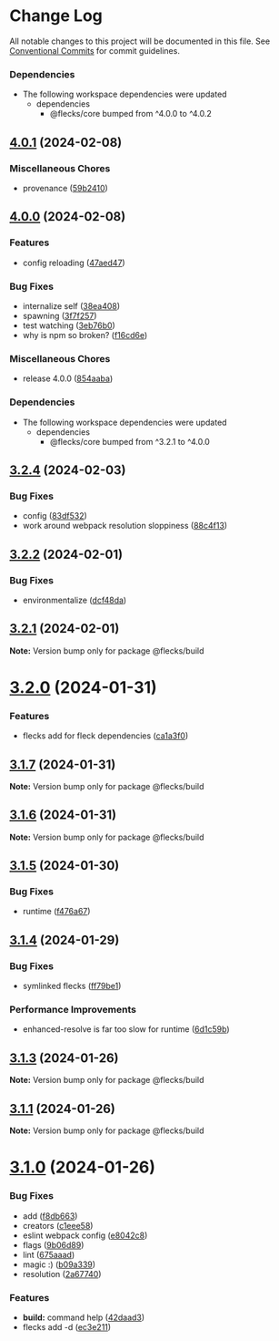 # Change Log

All notable changes to this project will be documented in this file.
See [Conventional Commits](https://conventionalcommits.org) for commit guidelines.

### Dependencies

* The following workspace dependencies were updated
  * dependencies
    * @flecks/core bumped from ^4.0.0 to ^4.0.2

## [4.0.1](https://github.com/cha0s/flecks/compare/build-v4.0.0...build-v4.0.1) (2024-02-08)


### Miscellaneous Chores

* provenance ([59b2410](https://github.com/cha0s/flecks/commit/59b2410abdc7c34348dd79f93d53dc0a29f2a64a))

## [4.0.0](https://github.com/cha0s/flecks/compare/build-v3.2.4...build-v4.0.0) (2024-02-08)


### Features

* config reloading ([47aed47](https://github.com/cha0s/flecks/commit/47aed47b5e1f718769380d078d8ab1a25ec4b9c8))


### Bug Fixes

* internalize self ([38ea408](https://github.com/cha0s/flecks/commit/38ea408ba3ffe4d6007363b6d7bece0958f23b4e))
* spawning ([3f7f257](https://github.com/cha0s/flecks/commit/3f7f2573d8eb3e5ad6fe27b162b1abaec3738f67))
* test watching ([3eb76b0](https://github.com/cha0s/flecks/commit/3eb76b08e3401def4e1283dd17141297a4edb3ad))
* why is npm so broken? ([f16cd6e](https://github.com/cha0s/flecks/commit/f16cd6e171ce500ca977b4c889a9573016ff1441))


### Miscellaneous Chores

* release 4.0.0 ([854aaba](https://github.com/cha0s/flecks/commit/854aaba82b7db5f04ddc42e3532e2f8211b1d536))


### Dependencies

* The following workspace dependencies were updated
  * dependencies
    * @flecks/core bumped from ^3.2.1 to ^4.0.0

## [3.2.4](https://git.hq.cha0s.io/cha0s/flecks/compare/v3.2.3...v3.2.4) (2024-02-03)


### Bug Fixes

* config ([83df532](https://git.hq.cha0s.io/cha0s/flecks/commits/83df532e97db80166e72c6fd78efe094799dab67))
* work around webpack resolution sloppiness ([88c4f13](https://git.hq.cha0s.io/cha0s/flecks/commits/88c4f13f7430d565e6f498ef7b79f746b6b2c8ab))





## [3.2.2](https://git.hq.cha0s.io/cha0s/flecks/compare/v3.2.1...v3.2.2) (2024-02-01)


### Bug Fixes

* environmentalize ([dcf48da](https://git.hq.cha0s.io/cha0s/flecks/commits/dcf48dab9555020dc954e4753c4f0f093d662789))





## [3.2.1](https://git.hq.cha0s.io/cha0s/flecks/compare/v3.2.0...v3.2.1) (2024-02-01)

**Note:** Version bump only for package @flecks/build





# [3.2.0](https://git.hq.cha0s.io/cha0s/flecks/compare/v3.1.8...v3.2.0) (2024-01-31)


### Features

* flecks add for fleck dependencies ([ca1a3f0](https://git.hq.cha0s.io/cha0s/flecks/commits/ca1a3f0b1a849c6b223f0241c681c67a7ceb03a9))





## [3.1.7](https://git.hq.cha0s.io/cha0s/flecks/compare/v3.1.6...v3.1.7) (2024-01-31)

**Note:** Version bump only for package @flecks/build





## [3.1.6](https://git.hq.cha0s.io/cha0s/flecks/compare/v3.1.5...v3.1.6) (2024-01-31)

**Note:** Version bump only for package @flecks/build





## [3.1.5](https://git.hq.cha0s.io/cha0s/flecks/compare/v3.1.4...v3.1.5) (2024-01-30)


### Bug Fixes

* runtime ([f476a67](https://git.hq.cha0s.io/cha0s/flecks/commits/f476a6792ab4738c0970a97a7285c2d502d9f876))





## [3.1.4](https://git.hq.cha0s.io/cha0s/flecks/compare/v3.1.3...v3.1.4) (2024-01-29)


### Bug Fixes

* symlinked flecks ([ff79be1](https://git.hq.cha0s.io/cha0s/flecks/commits/ff79be17677560f5e8b2151d9f67252049b0d2ff))


### Performance Improvements

* enhanced-resolve is far too slow for runtime ([6d1c59b](https://git.hq.cha0s.io/cha0s/flecks/commits/6d1c59b3517b527f436aadd322ddad7a47eab9d6))





## [3.1.3](https://git.hq.cha0s.io/cha0s/flecks/compare/v3.1.1...v3.1.3) (2024-01-26)

**Note:** Version bump only for package @flecks/build





## [3.1.1](https://git.hq.cha0s.io/cha0s/flecks/compare/v3.1.0...v3.1.1) (2024-01-26)

**Note:** Version bump only for package @flecks/build





# [3.1.0](https://git.hq.cha0s.io/cha0s/flecks/compare/v1.4.1...v3.1.0) (2024-01-26)


### Bug Fixes

* add ([f8db663](https://git.hq.cha0s.io/cha0s/flecks/commits/f8db66352c4036e0b33abd6b98fabb0d7e846836))
* creators ([c1eee58](https://git.hq.cha0s.io/cha0s/flecks/commits/c1eee58a41553941613bed6879ad70cf46260cb2))
* eslint webpack config ([e8042c8](https://git.hq.cha0s.io/cha0s/flecks/commits/e8042c8107a8ba86ddaf9ac649b786dfaa6084dd))
* flags ([9b06d89](https://git.hq.cha0s.io/cha0s/flecks/commits/9b06d89dcc18c942839d43eb88752dd5e93d69a7))
* lint ([675aaad](https://git.hq.cha0s.io/cha0s/flecks/commits/675aaadaedd539ebbef9ab0ace9e9ae8832d1e08))
* magic :) ([b09a339](https://git.hq.cha0s.io/cha0s/flecks/commits/b09a339e7eea9672274732f7ac9fdad51a4a99ec))
* resolution ([2a67740](https://git.hq.cha0s.io/cha0s/flecks/commits/2a67740911e21883a9d44817e3a53de6ba44b19f))


### Features

* **build:** command help ([42daad3](https://git.hq.cha0s.io/cha0s/flecks/commits/42daad3a40470bb2007c5f9ef3836014b22b0b75))
* flecks add -d ([ec3e211](https://git.hq.cha0s.io/cha0s/flecks/commits/ec3e211f5886186bb75de4a9b7c0bcd4af16f53b))
